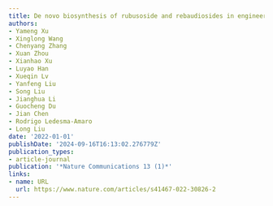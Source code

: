 ```yaml
---
title: De novo biosynthesis of rubusoside and rebaudiosides in engineered yeasts
authors:
- Yameng Xu
- Xinglong Wang
- Chenyang Zhang
- Xuan Zhou
- Xianhao Xu
- Luyao Han
- Xueqin Lv
- Yanfeng Liu
- Song Liu
- Jianghua Li
- Guocheng Du
- Jian Chen
- Rodrigo Ledesma-Amaro
- Long Liu
date: '2022-01-01'
publishDate: '2024-09-16T16:13:02.276779Z'
publication_types:
- article-journal
publication: '*Nature Communications 13 (1)*'
links:
- name: URL
  url: https://www.nature.com/articles/s41467-022-30826-2
---
```

